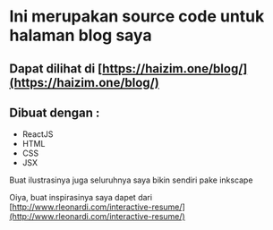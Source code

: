 # Ini merupakan source code untuk halaman blog saya
## Dapat dilihat di [https://haizim.one/blog/](https://haizim.one/blog/)

## Dibuat dengan :
- ReactJS
- HTML
- CSS
- JSX

Buat ilustrasinya juga seluruhnya saya bikin sendiri pake inkscape

 Oiya, buat inspirasinya saya dapet dari
 [http://www.rleonardi.com/interactive-resume/](http://www.rleonardi.com/interactive-resume/)
